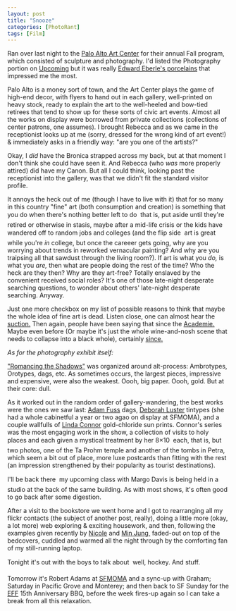 ```yaml
---
layout: post
title: "Snooze"
categories: [PhotoRant]
tags: [Film]
---
```

Ran over last night to the <a href="http://www.city.palo-alto.ca.us/community-services/ac-index.html" target="_blank">Palo Alto Art Center</a> for their annual Fall program, which consisted of sculpture and photography. I'd listed the Photography portion on <a href="http://upcoming.org/" target="_blank">Upcoming</a> but it was really <a href="http://www.criticalceramics.org/reviews/shows/nc99eber.htm" target="_blank">Edward Eberle's porcelains</a> that impressed me the most.

<!--more-->

Palo Alto is a money sort of town, and the Art Center plays the game of high-end decor, with flyers to hand out in each gallery, well-printed on heavy stock, ready to explain the art to the well-heeled and bow-tied retirees that tend to show up for these sorts of civic art events. Almost all the works on display were borrowed from private collections (collections of center patrons, one assumes). I brought Rebecca and as we came in the receptionist looks up at me (sorry, dressed for the wrong kind of art event!) & immediately asks in a friendly way: "are you one of the artists?" 

Okay, I <i>did</i> have the Bronica strapped across my back, but at that moment I don't think she could have seen it. And Rebecca (who <i>was</i> more properly attired) did have my Canon. But all I could think, looking past the receptionist into the gallery, was that we didn't fit the standard visitor profile.

It annoys the heck out of me (though I have to live with it) that for so many in this country "fine" art (both consumption and creation) is something that you do when there's nothing better left to do &#151; that is, put aside until they're retired or otherwise in stasis, maybe after a mid-life crisis or the kids have wandered off to random jobs and colleges (and the flip side &#151; art is great while you're <i>in</i> college, but once the careeer gets going, why are you worrying about trends in reworked vernacular painting? And why are you traipsing all that sawdust through the living room?). If art is what you <i>do,</i> is what you <i>are,</i> then what are people doing the rest of the time? Who the heck are they then? Why are they art-free? Totally enslaved by the convenient received social roles? It's one of those late-night desperate searching questions, to wonder about others' late-night desperate searching. Anyway.

Just one more checkbox on my list of possible reasons to think that maybe the whole idea of fine art is dead. Listen close, one can almost hear the <a href="http://www.guardian.co.uk/arts/critic/feature/0,1169,637158,00.html" target="_blank">suction.</a> Then again, people have been saying that since the <a href="http://en.wikipedia.org/wiki/Acad%C3%A9mie_de_peinture_et_de_sculpture" target="_blank">Academie.</a> Maybe even before (Or maybe it's just the whole wine-and-nosh scene that needs to collapse into a black whole), certainly <a href="http://www.flatblacknova.com/buszek/DadaSurrealism/DadaSurrReadings/GroszDngr.pdf" target="_blank">since.</a>

<i>As for the photography exhibit itself:</i>

<a href="http://www.city.palo-alto.ca.us/community-services/documents/ac-press05-fallexhibit.pdf" target="_blank">"Romancing the Shadows"</a> was organized around alt-process: Ambrotypes, Orotypes, dags, etc. As sometimes occurs, the largest pieces, impressive and expensive, were also the weakest. Oooh, big paper. Oooh, gold. But at their core: dull. 

As it worked out in the random order of gallery-wandering, the best works were the ones we saw last: <a href="http://www.artcyclopedia.com/artists/fuss_adam.html" target="_blank">Adam Fuss</a> dags, <a href="http://www.lightfactory.org/deborah_luster.htm" target="_blank">Deborah Luster</a> tintypes (she had a whole cabinetful a year or two agao on display at SFMOMA), and a couple wallfulls of <a href="http://www.cmp.ucr.edu/site/exhibitions/women/connor.html">Linda Connor</a> gold-chloride sun prints. Connor's series was the most engaging work in the show, a collection of visits to holy places and each given a mystical treatment by her 8&#215;10 &#151; each, that is, but two photos, one of the Ta Prohm temple and another of the tombs in Petra, which seem a bit out of place, more luxe postcards than fitting with the rest (an impression strengthened by their popularity as tourist destinations).

I'll be back there &#151; my upcoming class with Margo Davis is being held in a studio at the back of the same building. As with most shows, it's often good to go back after some digestion.

After a visit to the bookstore we went home and I got to rearranging all my flickr contacts (the subject of another post, really), doing a little more (okay, a lot more) web exploring & exciting housework, and then, following the examples given recently by <a href="http://www.neekole.com/">Nicole</a> and <a href="http://www.minjungkim.com/">Min Jung,</a> faded-out on top of the bedcovers, cuddled and warmed all the night through by the comforting fan of my still-running laptop.

Tonight it's out with the boys to talk about &#151; well, hockey. And stuff.

Tomorrow it's Robert Adams at <a href="http://www.sfmoma.org/" target="_blank">SFMOMA</a> and a sync-up with Graham; Saturday in Pacific Grove and Monterey; and then back to SF Sunday for the <a href="http://www.eff.org/" target="_blank">EFF</a> 15th Anniversary BBQ, before  the week fires-up again so I can take a break from all this relaxation.

